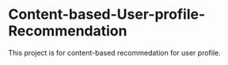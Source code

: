 # Content-based-User-profile-Recommendation
This project is for content-based recommedation for user profile.
